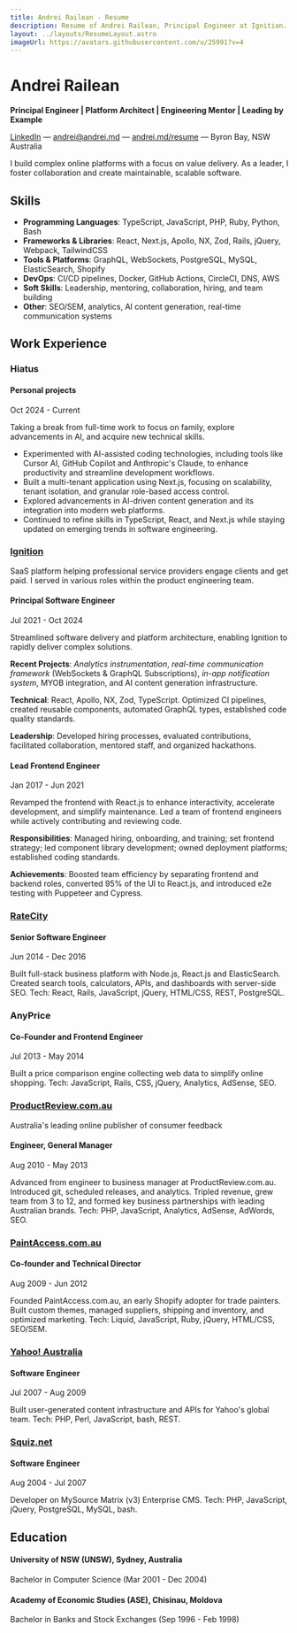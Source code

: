 ```yaml
---
title: Andrei Railean - Resume
description: Resume of Andrei Railean, Principal Engineer at Ignition.
layout: ../layouts/ResumeLayout.astro
imageUrl: https://avatars.githubusercontent.com/u/25991?v=4
---
```


# Andrei Railean

**Principal Engineer | Platform Architect | Engineering Mentor | Leading by Example**

[LinkedIn](https://www.linkedin.com/in/andreirailean/) &mdash; andrei@andrei.md &mdash; [andrei.md/resume](https://andrei.md/resume) &mdash; Byron Bay, NSW Australia

I build complex online platforms with a focus on value delivery. As a leader, I foster collaboration and create maintainable, scalable software.

## Skills

- **Programming Languages**: TypeScript, JavaScript, PHP, Ruby, Python, Bash
- **Frameworks & Libraries**: React, Next.js, Apollo, NX, Zod, Rails, jQuery, Webpack, TailwindCSS
- **Tools & Platforms**: GraphQL, WebSockets, PostgreSQL, MySQL, ElasticSearch, Shopify
- **DevOps**: CI/CD pipelines, Docker, GitHub Actions, CircleCI, DNS, AWS
- **Soft Skills**: Leadership, mentoring, collaboration, hiring, and team building
- **Other**: SEO/SEM, analytics, AI content generation, real-time communication systems

## Work Experience

### Hiatus

#### Personal projects

Oct 2024 - Current

Taking a break from full-time work to focus on family, explore advancements in AI, and acquire new technical skills.

- Experimented with AI-assisted coding technologies, including tools like Cursor AI, GitHub Copilot and Anthropic's Claude, to enhance productivity and streamline development workflows.
- Built a multi-tenant application using Next.js, focusing on scalability, tenant isolation, and granular role-based access control.
- Explored advancements in AI-driven content generation and its integration into modern web platforms.
- Continued to refine skills in TypeScript, React, and Next.js while staying updated on emerging trends in software engineering.

### [Ignition](https://ignitionapp.com/)

SaaS platform helping professional service providers engage clients and get paid. I served in various roles within the product engineering team.

#### Principal Software Engineer

Jul 2021 - Oct 2024

Streamlined software delivery and platform architecture, enabling Ignition to rapidly deliver complex solutions.

**Recent Projects**: _Analytics instrumentation_, _real-time communication framework_ (WebSockets & GraphQL Subscriptions), _in-app notification system_, MYOB integration, and AI content generation infrastructure.

**Technical**: React, Apollo, NX, Zod, TypeScript. Optimized CI pipelines, created reusable components, automated GraphQL types, established code quality standards.

**Leadership**: Developed hiring processes, evaluated contributions, facilitated collaboration, mentored staff, and organized hackathons.

#### Lead Frontend Engineer

Jan 2017 - Jun 2021

Revamped the frontend with React.js to enhance interactivity, accelerate development, and simplify maintenance. Led a team of frontend engineers while actively contributing and reviewing code.

**Responsibilities**: Managed hiring, onboarding, and training; set frontend strategy; led component library development; owned deployment platforms; established coding standards.

**Achievements**: Boosted team efficiency by separating frontend and backend roles, converted 95% of the UI to React.js, and introduced e2e testing with Puppeteer and Cypress.

### [RateCity](http://ratecity.com.au/)

#### Senior Software Engineer

Jun 2014 - Dec 2016

Built full-stack business platform with Node.js, React.js and ElasticSearch. Created search tools, calculators, APIs, and dashboards with server-side SEO. Tech: React, Rails, JavaScript, jQuery, HTML/CSS, REST, PostgreSQL.

### AnyPrice

#### Co-Founder and Frontend Engineer

Jul 2013 - May 2014

Built a price comparison engine collecting web data to simplify online shopping. Tech: JavaScript, Rails, CSS, jQuery, Analytics, AdSense, SEO.

### [ProductReview.com.au](https://productreview.com.au)

Australia's leading online publisher of consumer feedback

#### Engineer, General Manager

Aug 2010 - May 2013

Advanced from engineer to business manager at ProductReview.com.au. Introduced git, scheduled releases, and analytics. Tripled revenue, grew team from 3 to 12, and formed key business partnerships with leading Australian brands. Tech: PHP, JavaScript, Analytics, AdSense, AdWords, SEO.

### [PaintAccess.com.au](https://paintaccess.com.au)

#### Co-founder and Technical Director

Aug 2009 - Jun 2012

Founded PaintAccess.com.au, an early Shopify adopter for trade painters. Built custom themes, managed suppliers, shipping and inventory, and optimized marketing. Tech: Liquid, JavaScript, Ruby, jQuery, HTML/CSS, SEO/SEM.

### [Yahoo! Australia](https://au.yahoo.com)

#### Software Engineer

Jul 2007 - Aug 2009

Built user-generated content infrastructure and APIs for Yahoo's global team. Tech: PHP, Perl, JavaScript, bash, REST.

### [Squiz.net](https://squiz.net)

#### Software Engineer

Aug 2004 - Jul 2007

Developer on MySource Matrix (v3) Enterprise CMS. Tech: PHP, JavaScript, jQuery, PostgreSQL, MySQL, bash.

## Education

#### University of NSW (UNSW), Sydney, Australia

Bachelor in Computer Science (Mar 2001 - Dec 2004)

#### Academy of Economic Studies (ASE), Chisinau, Moldova

Bachelor in Banks and Stock Exchanges (Sep 1996 - Feb 1998)
